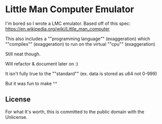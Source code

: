 # Little Man Computer Emulator

I'm bored so I wrote a LMC emulator. Based off of this spec:
<https://en.wikipedia.org/wiki/Little_man_computer>

This also includes a ""programming language"" (exaggeration) which ""compiles"" (exaggeration) to run on the virtual ""cpu"" (exaggeration)

Still neat though.

Will refactor & document later on :)

It isn't fully true to the ""standard"" (ex. data is stored as u64 not 0-999)

But it was fun to make ^^

## License

For what It's worth, this is committed to the public domain with the Unlicense.
